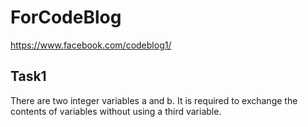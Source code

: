 # ForCodeBlog
https://www.facebook.com/codeblog1/

## Task1
There are two integer variables a and b. It is required to exchange the contents of variables without using a third variable.